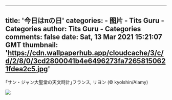 
---
title: '今日はπの日'
categories: 
    - 图片
    - Tits Guru - Categories
author: Tits Guru - Categories
comments: false
date: Sat, 13 Mar 2021 15:21:07 GMT
thumbnail: 'https://cdn.wallpaperhub.app/cloudcache/3/c/d/2/8/0/3cd2800041b4e6496273fa72658150621fdea2c5.jpg'
---

<div>   
<p>｢サン・ジャン大聖堂の天文時計｣フランス, リヨン (© kyolshin/Alamy)</p><img src="https://cdn.wallpaperhub.app/cloudcache/3/c/d/2/8/0/3cd2800041b4e6496273fa72658150621fdea2c5.jpg" referrerpolicy="no-referrer">  
</div>
            